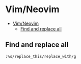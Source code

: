 # Vim/Neovim
<!--ts-->
* [Vim/Neovim](vim.md#vimneovim)
   * [Find and replace all](vim.md#find-and-replace-all)

<!-- Added by: runner, at: Fri Jul 16 08:09:22 UTC 2021 -->

<!--te-->

## Find and replace all
```vim
:%s/replace_this/replace_with/g
```
